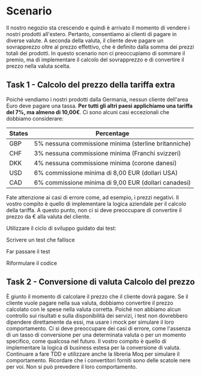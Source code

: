 # Scenario
Il nostro negozio sta crescendo e quindi è arrivato il momento di vendere i nostri prodotti all'estero. Pertanto, consentiamo ai clienti di pagare in diverse valute. A seconda della valuta, il cliente deve pagare un sovrapprezzo oltre al prezzo effettivo, che è definito dalla somma dei prezzi totali dei prodotti. In questo scenario non ci preoccupiamo di sommare il premio, ma di implementare il calcolo del sovrapprezzo e di convertire il prezzo nella valuta scelta.
 
## Task 1 - Calcolo del prezzo della tariffa extra
Poiché vendiamo i nostri prodotti dalla Germania, nessun cliente dell'area Euro deve pagare una tassa. **Per tutti gli altri paesi applichiamo una tariffa del 7%, ma almeno di 10,00€**. Ci sono alcuni casi eccezionali che dobbiamo considerare:

| States  |  Percentage  |
|---|---|
| GBP | 5% nessuna commissione minima (sterline britanniche)  |
| CHF | 3% nessuna commissione minima (Franchi svizzeri) |
| DKK | 4% nessuna commissione minima (corone danesi)  |
| USD | 6% commissione minima di 8,00 EUR (dollari USA)  |
| CAD | 6% commissione minima di 9,00 EUR (dollari canadesi) |

Fate attenzione ai casi di errore come, ad esempio, i prezzi negativi.
Il vostro compito è quello di implementare la logica aziendale per il calcolo della tariffa. A questo punto, non ci si deve preoccupare di convertire il prezzo da €  alla valuta del cliente.

Utilizzare il ciclo di sviluppo guidato dai test:

Scrivere un test che fallisce

Far passare il test

Riformulare il codice

## Task 2 - Conversione di valuta Calcolo del prezzo
È giunto il momento di calcolare il prezzo che il cliente dovrà pagare. Se il cliente vuole pagare nella sua valuta, dobbiamo convertire il prezzo calcolato con le spese nella valuta corretta.
Poiché non abbiamo alcun controllo sui risultati e sulla disponibilità dei servizi, i test non dovrebbero dipendere direttamente da essi, ma usare i mock per simulare il loro comportamento.
Ci si deve preoccupare dei casi di errore, come l'assenza di un tasso di conversione per una determinata valuta o per un momento specifico, come qualcosa nel futuro.
Il vostro compito è quello di implementare la logica di business estesa per la conversione di valuta. Continuare a fare TDD e utilizzare anche la libreria Moq per simulare il comportamento. Ricordare che i convertitori forniti sono delle scatole nere per voi. Non si può prevedere il loro comportamento.
